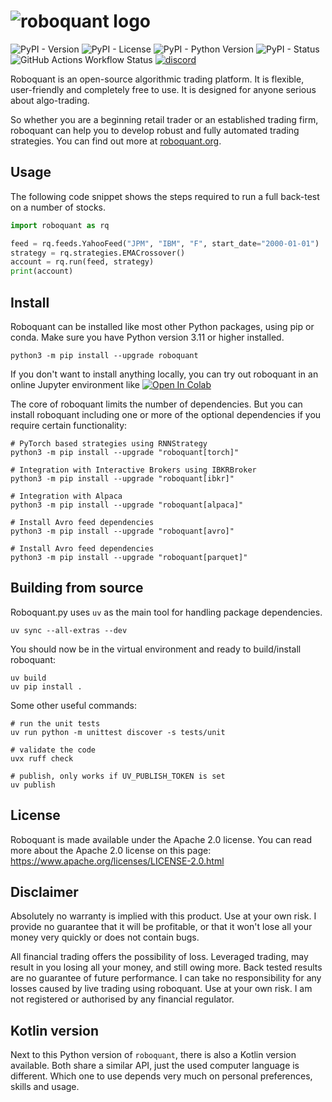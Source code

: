 
# ![roboquant logo](https://github.com/neurallayer/roboquant.py/raw/main/docs/roboquant_header.png)

![PyPI - Version](https://img.shields.io/pypi/v/roboquant)
![PyPI - License](https://img.shields.io/pypi/l/roboquant)
![PyPI - Python Version](https://img.shields.io/pypi/pyversions/roboquant)
![PyPI - Status](https://img.shields.io/pypi/status/roboquant)
![GitHub Actions Workflow Status](https://img.shields.io/github/actions/workflow/status/neurallayer/roboquant.py/python-package.yml)
[![discord](https://img.shields.io/discord/954650958300856340?label=discord)](https://discord.com/channels/954650958300856340/954650958300856343)

Roboquant is an open-source algorithmic trading platform. It is flexible, user-friendly and completely free to use. It is designed for anyone serious about algo-trading. 

So whether you are a beginning retail trader or an established trading firm, roboquant can help you to develop robust and fully automated trading strategies. You can find out more at [roboquant.org](https://roboquant.org).

## Usage
The following code snippet shows the steps required to run a full back-test on a number of stocks.

```python
import roboquant as rq

feed = rq.feeds.YahooFeed("JPM", "IBM", "F", start_date="2000-01-01")
strategy = rq.strategies.EMACrossover()
account = rq.run(feed, strategy)
print(account)
```

## Install
Roboquant can be installed like most other Python packages, using pip or conda.
Make sure you have Python version 3.11 or higher installed.

```shell
python3 -m pip install --upgrade roboquant
```
If you don't want to install anything locally, you can try out roboquant in an online Jupyter environment like
[![Open In Colab](https://colab.research.google.com/assets/colab-badge.svg)](https://colab.research.google.com/github/neurallayer/roboquant-notebooks/blob/main/intro_roboquant.ipynb)

The core of roboquant limits the number of dependencies. 
But you can install roboquant including one or more of the optional dependencies if you require certain functionality:

```shell
# PyTorch based strategies using RNNStrategy
python3 -m pip install --upgrade "roboquant[torch]"

# Integration with Interactive Brokers using IBKRBroker
python3 -m pip install --upgrade "roboquant[ibkr]"

# Integration with Alpaca
python3 -m pip install --upgrade "roboquant[alpaca]"

# Install Avro feed dependencies
python3 -m pip install --upgrade "roboquant[avro]"

# Install Avro feed dependencies
python3 -m pip install --upgrade "roboquant[parquet]"
```

## Building from source
Roboquant.py uses `uv` as the main tool for handling package dependencies.


```shell
uv sync --all-extras --dev
```

You should now be in the virtual environment and ready to build/install roboquant:

```shell
uv build
uv pip install .
```

Some other useful commands:

```shell
# run the unit tests
uv run python -m unittest discover -s tests/unit 

# validate the code
uvx ruff check

# publish, only works if UV_PUBLISH_TOKEN is set
uv publish 
```

## License
Roboquant is made available under the Apache 2.0 license. You can read more about the Apache 2.0 license on this page: https://www.apache.org/licenses/LICENSE-2.0.html

## Disclaimer
Absolutely no warranty is implied with this product. Use at your own risk. I provide no guarantee that it will be profitable, or that it won't lose all your money very quickly or does not contain bugs.

All financial trading offers the possibility of loss. Leveraged trading, may result in you losing all your money, and still owing more. Back tested results are no guarantee of future performance. I can take no responsibility for any losses caused by live trading using roboquant. Use at your own risk. I am not registered or authorised by any financial regulator.

## Kotlin version
Next to this Python version of `roboquant`, there is also a Kotlin version available. Both share a similar API, just the used computer language is different. Which one to use depends very much on personal preferences, skills and usage.

